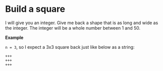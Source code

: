 # Build a square

I will give you an integer. Give me back a shape that is as long and wide as the integer. The integer will be a whole
number between 1 and 50.

<b>Example</b>

`n = 3`, so I expect a 3x3 square back just like below as a string:

```
+++
+++
+++
```
